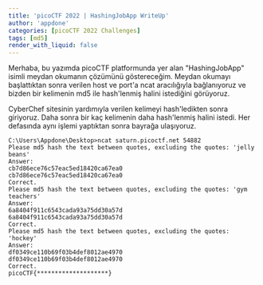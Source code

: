```yaml
---
title: 'picoCTF 2022 | HashingJobApp WriteUp'
author: 'appdone'
categories: [picoCTF 2022 Challenges]
tags: [md5]
render_with_liquid: false
---
```


Merhaba, bu yazımda picoCTF platformunda yer alan "HashingJobApp" isimli meydan okumanın çözümünü göstereceğim. Meydan okumayı başlattıktan sonra verilen host ve port'a ncat aracılığıyla bağlanıyoruz ve bizden bir kelimenin md5 ile hash'lenmiş halini istediğini görüyoruz.

CyberChef sitesinin yardımıyla verilen kelimeyi hash'ledikten sonra giriyoruz. Daha sonra bir kaç kelimenin daha hash'lenmiş halini istedi. Her defasında aynı işlemi yaptıktan sonra bayrağa ulaşıyoruz.

```console
C:\Users\Appdone\Desktop>ncat saturn.picoctf.net 54882
Please md5 hash the text between quotes, excluding the quotes: 'jelly beans'
Answer:
cb7d86ece76c57eac5ed18420ca67ea0
cb7d86ece76c57eac5ed18420ca67ea0
Correct.
Please md5 hash the text between quotes, excluding the quotes: 'gym teachers'
Answer:
6a8404f911c6543cada93a75dd30a57d
6a8404f911c6543cada93a75dd30a57d
Correct.
Please md5 hash the text between quotes, excluding the quotes: 'hockey'
Answer:
df0349ce110b69f03b4def8012ae4970
df0349ce110b69f03b4def8012ae4970
Correct.
picoCTF{********************}
```
